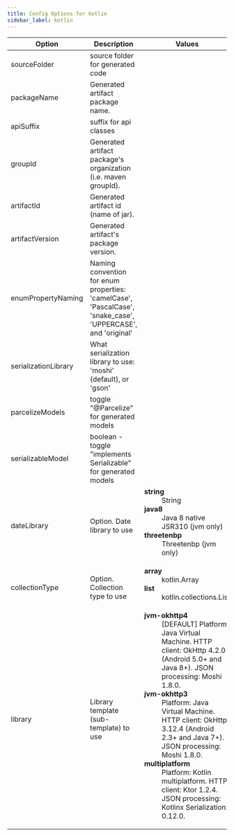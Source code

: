```yaml
---
title: Config Options for kotlin
sidebar_label: kotlin
---
```


| Option | Description | Values | Default |
| ------ | ----------- | ------ | ------- |
|sourceFolder|source folder for generated code| |src/main/kotlin|
|packageName|Generated artifact package name.| |org.openapitools.client|
|apiSuffix|suffix for api classes| |Api|
|groupId|Generated artifact package's organization (i.e. maven groupId).| |org.openapitools|
|artifactId|Generated artifact id (name of jar).| |kotlin-client|
|artifactVersion|Generated artifact's package version.| |1.0.0|
|enumPropertyNaming|Naming convention for enum properties: 'camelCase', 'PascalCase', 'snake_case', 'UPPERCASE', and 'original'| |camelCase|
|serializationLibrary|What serialization library to use: 'moshi' (default), or 'gson'| |moshi|
|parcelizeModels|toggle &quot;@Parcelize&quot; for generated models| |null|
|serializableModel|boolean - toggle &quot;implements Serializable&quot; for generated models| |null|
|dateLibrary|Option. Date library to use|<dl><dt>**string**</dt><dd>String</dd><dt>**java8**</dt><dd>Java 8 native JSR310 (jvm only)</dd><dt>**threetenbp**</dt><dd>Threetenbp (jvm only)</dd><dl>|java8|
|collectionType|Option. Collection type to use|<dl><dt>**array**</dt><dd>kotlin.Array</dd><dt>**list**</dt><dd>kotlin.collections.List</dd><dl>|array|
|library|Library template (sub-template) to use|<dl><dt>**jvm-okhttp4**</dt><dd>[DEFAULT] Platform: Java Virtual Machine. HTTP client: OkHttp 4.2.0 (Android 5.0+ and Java 8+). JSON processing: Moshi 1.8.0.</dd><dt>**jvm-okhttp3**</dt><dd>Platform: Java Virtual Machine. HTTP client: OkHttp 3.12.4 (Android 2.3+ and Java 7+). JSON processing: Moshi 1.8.0.</dd><dt>**multiplatform**</dt><dd>Platform: Kotlin multiplatform. HTTP client: Ktor 1.2.4. JSON processing: Kotlinx Serialization: 0.12.0.</dd><dl>|jvm-okhttp4|
